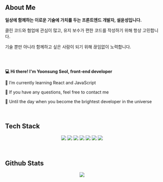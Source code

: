<br/>
<br/>

## About Me

**일상에 함께하는 이로운 기술에 가치를 두는 프론트엔드 개발자, 설윤성입니다.**

클린 코드와 협업에 관심이 많고, 유지 보수가 편한 코드를 작성하기 위해 항상 고민합니다.

기술 뿐만 아니라 함께하고 싶은 사람이 되기 위해 끊임없이 노력합니다.

<br/>
<br/>

**💻 Hi there! I'm Yoonsung Seol, front-end developer**

🌱 I’m currently learning React and JavaScript

💬 If you have any questions, feel free to contact me<br/>

🚀 Until the day when you become the brightest developer in the universe

<br/>

## Tech Stack

<p align="center">
    <img src="https://img.shields.io/badge/React-61DAFB?style=flat&logo=react&logoColor=black"/>
<img src="https://img.shields.io/badge/Typescript-3178C6?style=flat&logo=typescript&logoColor=white"/>
    <img src="https://img.shields.io/badge/Redux-764ABC?style=flat&logo=redux&logoColor=white"/>
    <img src="https://img.shields.io/badge/Javascript-F7DF1E?style=flat&logo=javascript&logoColor=black"/>
    <img src="https://img.shields.io/badge/HTML5-E34F26?style=flat&logo=html5&logoColor=white"/>
    <img src="https://img.shields.io/badge/CSS-1572B6?style=flat&logo=css3&logoColor=white"/>
  <img src="https://img.shields.io/badge/MySQL-4479A1?style=flat&logo=mysql&logoColor=white"> 
</p>  


<br/>

## Github Stats

<div align="center">
<img src="https://github-readme-stats.vercel.app/api?username=nerdyxxn&show_icons=true&theme=gotham "/>
</div>
<br />
